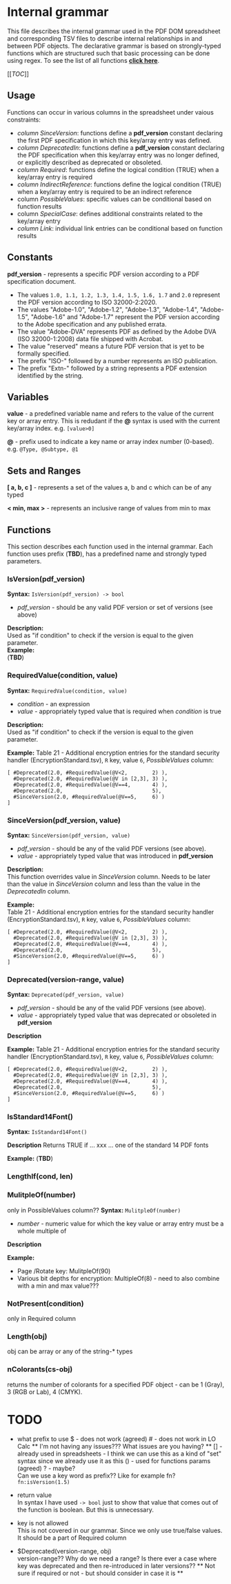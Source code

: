 # Internal grammar  
This file describes the internal grammar used in the PDF DOM spreadsheet and corresponding TSV files to describe internal relationships in and between PDF objects. The declarative grammar is based on strongly-typed functions which are structured such that basic processing can be done using regex. To see the list of all functions [**click here**](##Functions).

[[_TOC_]]

## Usage
Functions can occur in various columns in the spreadsheet under vaious constraints:
- *column SinceVersion*: functions define a **pdf_version** constant declaring the first PDF specification in which this key/array entry was defined.
- *column DeprecatedIn*: functions define a **pdf_version** constant declaring the PDF specification when this key/array entry was no longer defined, or explicitly described as deprecated or obsoleted.
- *column Required*: functions define the logical condition (TRUE) when a key/array entry is required 
- *column IndirectReference*: functions define the logical condition (TRUE) when a key/array entry is required to be an indirect reference
- column *PossibleValues*: specific values can be conditional based on function results
- column *SpecialCase*: defines additional constraints related to the key/array entry
- *column Link*: individual link entries can be conditional based on function results

## Constants
**pdf_version** - represents a specific PDF version according to a PDF specification document. 
- The values `1.0, 1.1, 1.2, 1.3, 1.4, 1.5, 1.6, 1.7` and `2.0` represent the PDF version according to ISO 32000-2:2020. 
- The values "Adobe-1.0", "Adobe-1.2", "Adobe-1.3", "Adobe-1.4", "Adobe-1.5", "Adobe-1.6" and "Adobe-1.7" represent the PDF version according to the Adobe specification and any published errata.
- The value "Adobe-DVA" represents PDF as defined by the Adobe DVA (ISO 32000-1:2008) data file shipped with Acrobat.
- The value "reserved" means a future PDF version that is yet to be formally specified.
- The prefix "ISO-" followed by a number represents an ISO publication.
- The prefix "Extn-" followed by a string represents a PDF extension identified by the string.

## Variables
**value** - a predefined variable name and refers to the value of the current key or array entry. This is redudant if the **@** syntax is used with the current key/array index. e.g. `[value>0]`

**@** - prefix used to indicate a key name or array index number (0-based). e.g. `@Type, @Subtype, @1`

## Sets and Ranges 
**[ a, b, c ]** - represents a set of the values a, b and c which can be of any typed

**< min, max >** - represents an inclusive range of values from min to max

## Functions
This section describes each function used in the internal grammar. Each function uses prefix (**TBD**), has a predefined name and strongly typed parameters.

### IsVersion(pdf_version)
**Syntax:** `IsVersion(pdf_version) -> bool`   
- *pdf_version* - should be any valid PDF version or set of versions (see above)

**Description:**  
Used as "if condition" to check if the version is equal to the given parameter.  
**Example:**  
(**TBD**)  

### RequiredValue(condition, value)
**Syntax:** `RequiredValue(condition, value)`
- *condition* - an expression
- *value* - appropriately typed value that is required when *condition* is true

**Description:**  
Used as "if condition" to check if the version is equal to the given parameter.  

**Example:** 
Table 21 - Additional encryption entries for the standard security handler (EncryptionStandard.tsv), `R` key, value `6`, *PossibleValues* column:
```
[ #Deprecated(2.0, #RequiredValue(@V<2,        2) ),
  #Deprecated(2.0, #RequiredValue(@V in [2,3], 3) ),
  #Deprecated(2.0, #RequiredValue(@V==4,       4) ),
  #Deprecated(2.0,                             5),
  #SinceVersion(2.0, #RequiredValue(@V==5,     6) ) 
]
```

### SinceVersion(pdf_version, value)  
**Syntax:** `SinceVersion(pdf_version, value)`  
- *pdf_version* - should be any of the valid PDF versions (see above).  
- *value* - appropriately typed value that was introduced in **pdf_version**  

**Description:**  
This function overrides value in *SinceVersion* column. Needs to be later than the value in *SinceVersion* column and less than the value in the *DeprecatedIn* column.  

**Example:**  
Table 21 - Additional encryption entries for the standard security handler (EncryptionStandard.tsv), `R` key, value `6`, *PossibleValues* column:
```
[ #Deprecated(2.0, #RequiredValue(@V<2,        2) ),
  #Deprecated(2.0, #RequiredValue(@V in [2,3], 3) ),
  #Deprecated(2.0, #RequiredValue(@V==4,       4) ),
  #Deprecated(2.0,                             5),
  #SinceVersion(2.0, #RequiredValue(@V==5,     6) ) 
]
```  

### Deprecated(version-range, value)
**Syntax:** `Deprecated(pdf_version, value)`  
- *pdf_version* - should be any of the valid PDF versions (see above).  
- *value* - appropriately typed value that was deprecated or obsoleted in **pdf_version**   

**Description**

**Example:**
Table 21 - Additional encryption entries for the standard security handler (EncryptionStandard.tsv), `R` key, value `6`, *PossibleValues* column:
```
[ #Deprecated(2.0, #RequiredValue(@V<2,        2) ),
  #Deprecated(2.0, #RequiredValue(@V in [2,3], 3) ),
  #Deprecated(2.0, #RequiredValue(@V==4,       4) ),
  #Deprecated(2.0,                             5),
  #SinceVersion(2.0, #RequiredValue(@V==5,     6) ) 
]
```  
### IsStandard14Font()
**Syntax:** `IsStandard14Font()`  

**Description**
Returns TRUE if ... xxx ... one of the standard 14 PDF fonts

**Example:**
(**TBD**)


### LengthIf(cond, len)

### MulitpleOf(number)
only in PossibleValues column??
**Syntax:** `MulitpleOf(number)`  
- *number* - numeric value for which the key value or array entry must be a whole multiple of   

**Description**

**Example:**
- Page /Rotate key: MulitpleOf(90)
- Various bit depths for encryption: MultipleOf(8) - need to also combine with a min and max value??? 

### NotPresent(condition)
only in Required column

### Length(obj) 
obj can be array or any of the string-\* types

### nColorants(cs-obj)
returns the number of colorants for a specified PDF object - can be 1 (Gray), 3 (RGB or Lab), 4 (CMYK). 

# TODO
- what prefix to use
$ - does not work (agreed)
\# - does not work in LO Calc  ** I'm not having any issues??? What issues are you having? **
[] - already used in spreadsheets - I think we can use this as a kind of "set" syntax since we already use it as this 
() - used for functions params  (agreed)
? -  maybe?  
Can we use a key word as prefix?? Like for example fn? `fn:isVersion(1.5)`

- return value  
In syntax I have used `-> bool` just to show that value that comes out of the function is boolean. But this is unnecessary.  
- key is not allowed  
This is not covered in our grammar. Since we only use true/false values. It should be a part of Required column  
- $Deprecated(version-range, obj)  
version-range?? Why do we need a range? Is there ever a case where key was deprecated and then re-introduced in later versions?? ** Not sure if required or not - but should consider in case it is **

